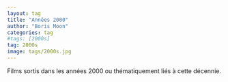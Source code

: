 ```yaml
---
layout: tag
title: "Années 2000"
author: "Boris Moon"
categories: tag
#tags: [2000s]
tag: 2000s
image: tags/2000s.jpg
---
```


Films sortis dans les années 2000 ou thématiquement liés à cette décennie.
